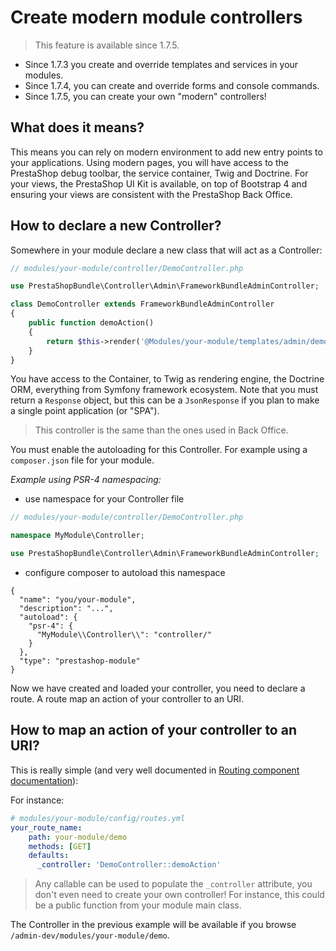 # Create modern module controllers

> This feature is available since 1.7.5.

* Since 1.7.3 you create and override templates and services in your modules.
* Since 1.7.4, you can create and override forms and console commands.
* Since 1.7.5, you can create your own "modern" controllers!

## What does it means?

This means you can rely on modern environment to add new entry points to your applications.
Using modern pages, you will have access to the PrestaShop debug toolbar, the service container, Twig and Doctrine.
For your views, the PrestaShop UI Kit is available, on top of Bootstrap 4 and ensuring your views are consistent with the PrestaShop Back Office.

## How to declare a new Controller?

Somewhere in your module declare a new class that will act as a Controller:

```php
// modules/your-module/controller/DemoController.php

use PrestaShopBundle\Controller\Admin\FrameworkBundleAdminController;

class DemoController extends FrameworkBundleAdminController
{
    public function demoAction()
    {
        return $this->render('@Modules/your-module/templates/admin/demo.html.twig');
    }
}
```

You have access to the Container, to Twig as rendering engine, the Doctrine ORM, everything from Symfony framework ecosystem.
Note that you must return a `Response` object, but this can be a `JsonResponse` if you plan to make a single point application (or "SPA").

> This controller is the same than the ones used in Back Office. 

You must enable the autoloading for this Controller. For example using a `composer.json` file for your module.

*Example using PSR-4 namespacing:*

- use namespace for your Controller file

```php
// modules/your-module/controller/DemoController.php

namespace MyModule\Controller;

use PrestaShopBundle\Controller\Admin\FrameworkBundleAdminController;
```

- configure composer to autoload this namespace

```
{
  "name": "you/your-module",
  "description": "...",
  "autoload": {
    "psr-4": {
      "MyModule\\Controller\\": "controller/"
    }
  },
  "type": "prestashop-module"
}
```


Now we have created and loaded your controller, you need to declare a route. A route map an action of your controller to an URI.

## How to map an action of your controller to an URI?

This is really simple (and very well documented in [Routing component documentation](https://symfony.com/doc/3.4/routing.html)):

For instance:

```yaml
# modules/your-module/config/routes.yml
your_route_name:
    path: your-module/demo
    methods: [GET]
    defaults:
      _controller: 'DemoController::demoAction'
```

> Any callable can be used to populate the ``_controller`` attribute, you don't even need to create your own controller!
  For instance, this could be a public function from your module main class.

The Controller in the previous example will be available if you browse `/admin-dev/modules/your-module/demo`.
